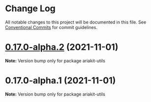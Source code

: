 # Change Log

All notable changes to this project will be documented in this file.
See [Conventional Commits](https://conventionalcommits.org) for commit guidelines.

# [0.17.0-alpha.2](https://github.com/reakit/reakit/compare/ariakit-utils@0.17.0-alpha.1...ariakit-utils@0.17.0-alpha.2) (2021-11-01)

**Note:** Version bump only for package ariakit-utils





# 0.17.0-alpha.1 (2021-11-01)

**Note:** Version bump only for package ariakit-utils

